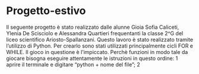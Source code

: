 # Progetto-estivo
Il seguente progetto è stato realizzato dalle alunne Gioia Sofia Caliceti, Ylenia De Scisciolo e Alessandra Quartieri frequentanti la classe 2^G del liceo scientifico Ariosto-Spallanzani. Questo lavoro è stato realizzato tramite l’utilizzo di Python. 
Per crearlo sono stati utilizzati principalmente cicli FOR e WHILE.
Il gioco in questione è l’impiccato. Perchè funzioni in modo tale da giocare bisogna eseguire attentamente le istruzioni in questo ordine:
1 aprire il terminale e digitare “python + nome del file”;
2 
